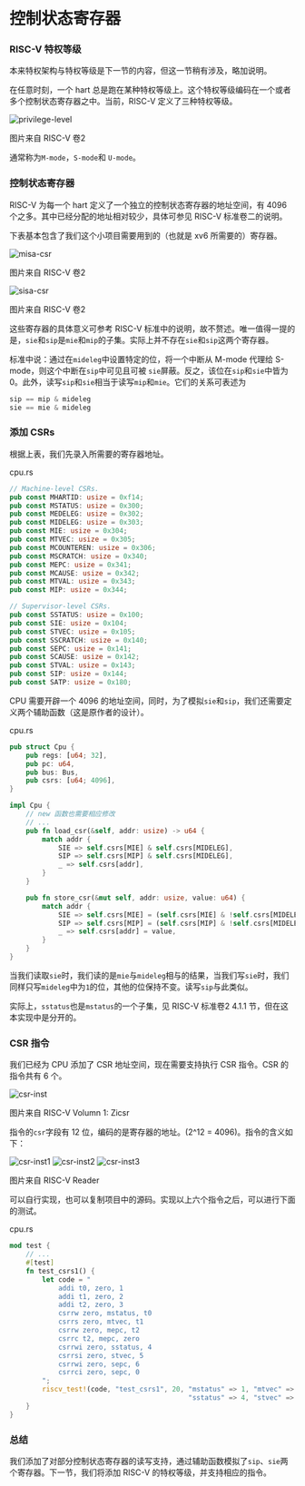 # 控制状态寄存器

### RISC-V 特权等级

本来特权架构与特权等级是下一节的内容，但这一节稍有涉及，略加说明。

在任意时刻，一个 hart 总是跑在某种特权等级上。这个特权等级编码在一个或者多个控制状态寄存器之中。当前，RISC-V 定义了三种特权等级。

![privilege-level](./images/privilege-level.png)
<p class="comment">图片来自 RISC-V 卷2</p>

通常称为`M-mode`，`S-mode`和 `U-mode`。

### 控制状态寄存器

RISC-V 为每一个 hart 定义了一个独立的控制状态寄存器的地址空间，有 4096 个之多。其中已经分配的地址相对较少，具体可参见 RISC-V 标准卷二的说明。

下表基本包含了我们这个小项目需要用到的（也就是 xv6 所需要的）寄存器。

![misa-csr](./images/misa-csr.png)
<p class="comment">图片来自 RISC-V 卷2</p>

![sisa-csr](./images/sisa-csr.png)
<p class="comment">图片来自 RISC-V 卷2</p>


这些寄存器的具体意义可参考 RISC-V 标准中的说明，故不赘述。唯一值得一提的是，`sie`和`sip`是`mie`和`mip`的子集。实际上并不存在`sie`和`sip`这两个寄存器。

标准中说：通过在`mideleg`中设置特定的位，将一个中断从 M-mode 代理给 S-mode，则这个中断在`sip`中可见且可被 `sie`屏蔽。反之，该位在`sip`和`sie`中皆为 0。此外，读写`sip`和`sie`相当于读写`mip`和`mie`。它们的关系可表述为

```rs
sip == mip & mideleg 
sie == mie & mideleg
```

### 添加 CSRs

根据上表，我们先录入所需要的寄存器地址。

<p class="filename">cpu.rs</p>

```rs
// Machine-level CSRs.
pub const MHARTID: usize = 0xf14;
pub const MSTATUS: usize = 0x300;
pub const MEDELEG: usize = 0x302;
pub const MIDELEG: usize = 0x303;
pub const MIE: usize = 0x304;
pub const MTVEC: usize = 0x305;
pub const MCOUNTEREN: usize = 0x306;
pub const MSCRATCH: usize = 0x340;
pub const MEPC: usize = 0x341;
pub const MCAUSE: usize = 0x342;
pub const MTVAL: usize = 0x343;
pub const MIP: usize = 0x344;

// Supervisor-level CSRs.
pub const SSTATUS: usize = 0x100;
pub const SIE: usize = 0x104;
pub const STVEC: usize = 0x105;
pub const SSCRATCH: usize = 0x140;
pub const SEPC: usize = 0x141;
pub const SCAUSE: usize = 0x142;
pub const STVAL: usize = 0x143;
pub const SIP: usize = 0x144;
pub const SATP: usize = 0x180;
```


CPU 需要开辟一个 4096 的地址空间，同时，为了模拟`sie`和`sip`，我们还需要定义两个辅助函数（这是原作者的设计）。

<p class="filename">cpu.rs</p>

```rs
pub struct Cpu {
    pub regs: [u64; 32],
    pub pc: u64,
    pub bus: Bus,
    pub csrs: [u64; 4096],
}

impl Cpu {
    // new 函数也需要相应修改
    // ...
    pub fn load_csr(&self, addr: usize) -> u64 {
        match addr {
            SIE => self.csrs[MIE] & self.csrs[MIDELEG],
            SIP => self.csrs[MIP] & self.csrs[MIDELEG],
            _ => self.csrs[addr],
        }
    }

    pub fn store_csr(&mut self, addr: usize, value: u64) {
        match addr {
            SIE => self.csrs[MIE] = (self.csrs[MIE] & !self.csrs[MIDELEG]) | (value & self.csrs[MIDELEG]),
            SIP => self.csrs[MIP] = (self.csrs[MIP] & !self.csrs[MIDELEG]) | (value & self.csrs[MIDELEG]),
            _ => self.csrs[addr] = value,
        }
    }
}
```

当我们读取`sie`时，我们读的是`mie`与`mideleg`相与的结果，当我们写`sie`时，我们同样只写`mideleg`中为`1`的位，其他的位保持不变。读写`sip`与此类似。

实际上，`sstatus`也是`mstatus`的一个子集，见 RISC-V 标准卷2 4.1.1 节，但在这本实现中是分开的。

### CSR 指令

我们已经为 CPU 添加了 CSR 地址空间，现在需要支持执行 CSR 指令。CSR 的指令共有 6 个。

![csr-inst](./images/csr-inst.png)

<p class="comment">图片来自 RISC-V Volumn 1: Zicsr</p>

指令的`csr`字段有 12 位，编码的是寄存器的地址。(2^12 = 4096)。指令的含义如下：

![csr-inst1](./images/csr-inst1.png)
![csr-inst2](./images/csr-inst2.png)
![csr-inst3](./images/csr-inst3.png)


<p class="comment">图片来自 RISC-V Reader</p>


可以自行实现，也可以复制项目中的源码。实现以上六个指令之后，可以进行下面的测试。

<p class="filename">cpu.rs</p>

```rs
mod test {
    // ...
    #[test]
    fn test_csrs1() {
        let code = "
            addi t0, zero, 1
            addi t1, zero, 2
            addi t2, zero, 3
            csrrw zero, mstatus, t0
            csrrs zero, mtvec, t1
            csrrw zero, mepc, t2
            csrrc t2, mepc, zero
            csrrwi zero, sstatus, 4
            csrrsi zero, stvec, 5
            csrrwi zero, sepc, 6
            csrrci zero, sepc, 0 
        ";
        riscv_test!(code, "test_csrs1", 20, "mstatus" => 1, "mtvec" => 2, "mepc" => 3,
                                            "sstatus" => 4, "stvec" => 5, "sepc" => 6);
    }
}
```

### 总结

我们添加了对部分控制状态寄存器的读写支持，通过辅助函数模拟了`sip`、`sie`两个寄存器。下一节，我们将添加 RISC-V 的特权等级，并支持相应的指令。